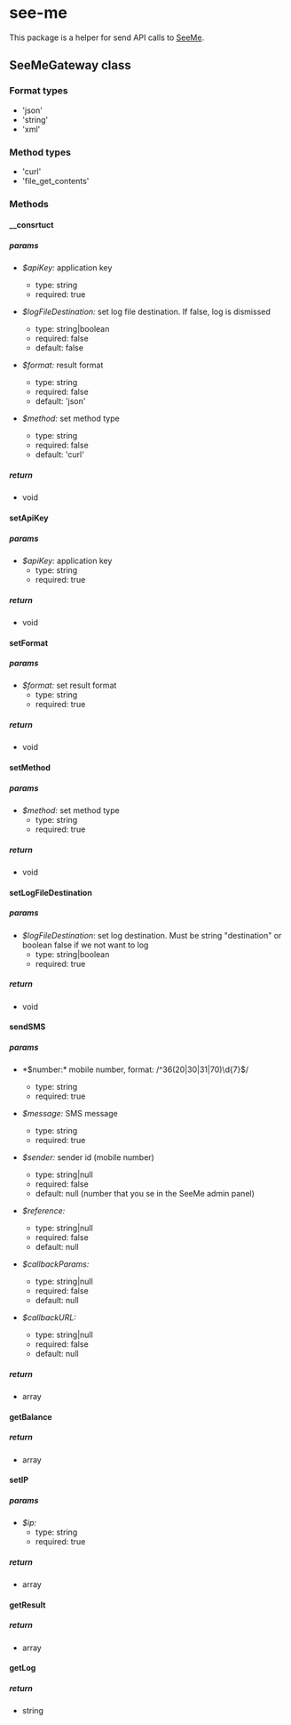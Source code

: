 # see-me

This package is a helper for send API calls to [SeeMe](https://seeme.hu/).

## SeeMeGateway class

### Format types

* 'json'
* 'string'
* 'xml'

### Method types

* 'curl'
* 'file_get_contents'

### Methods

#### __consrtuct

##### params

* *$apiKey:* application key
    * type: string
    * required: true
    
* *$logFileDestination:* set log file destination. If false, log is dismissed
    * type: string|boolean
    * required: false
    * default: false
    
* *$format:* result format
    * type: string
    * required: false
    * default: 'json'
    
* *$method:* set method type
    * type: string
    * required: false
    * default: 'curl'
    
##### return

* void
    
#### setApiKey

##### params

* *$apiKey:* application key
    * type: string
    * required: true
    
##### return

* void
    
#### setFormat

##### params
    
* *$format:* set result format
    * type: string
    * required: true
    
##### return

* void
    
#### setMethod

##### params

* *$method:* set method type
    * type: string
    * required: true
    
##### return

* void
    
#### setLogFileDestination

##### params

* *$logFileDestination*: set log destination. Must be string "destination" or boolean false if we not want to log
    * type: string|boolean
    * required: true
    
##### return

* void
    
#### sendSMS

##### params

* *$number:* mobile number, format: /^36(20|30|31|70)\d{7}$/
    * type: string
    * required: true
    
* *$message:* SMS message
    * type: string
    * required: true
    
* *$sender:* sender id (mobile number)
    * type: string|null
    * required: false
    * default: null (number that you se in the SeeMe admin panel)
    
* *$reference:* 
    * type: string|null
    * required: false
    * default: null
    
* *$callbackParams:* 
    * type: string|null
    * required: false
    * default: null
    
* *$callbackURL:* 
    * type: string|null
    * required: false
    * default: null
    
##### return

* array
    
#### getBalance

##### return

* array

#### setIP

##### params

* *$ip:*
    * type: string
    * required: true
    
##### return

* array

#### getResult

##### return

* array

#### getLog

##### return

* string